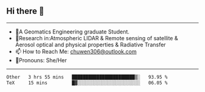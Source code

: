 ## Hi there 👋
---
- 🌱A Geomatics Engineering graduate Student.
- 🔭Research in:Atmospheric LIDAR & Remote sensing of satellite & Aerosol optical and physical properties & Radiative Transfer
- 📫 How to Reach Me: chuwen306@outlook.com
- 🍒Pronouns: She/Her
---

<!--START_SECTION:waka-->

```txt
Other   3 hrs 55 mins   ███████████████████████▒░   93.95 %
TeX     15 mins         █▓░░░░░░░░░░░░░░░░░░░░░░░   06.05 %
```

<!--END_SECTION:waka-->







